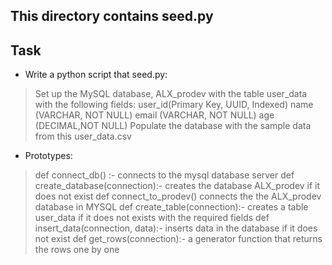 ## This directory contains seed.py

## Task

- Write a python script that seed.py:

> Set up the MySQL database, ALX_prodev with the table user_data with the following fields:
> user_id(Primary Key, UUID, Indexed)
> name (VARCHAR, NOT NULL)
> email (VARCHAR, NOT NULL)
> age (DECIMAL,NOT NULL)
> Populate the database with the sample data from this user_data.csv

- Prototypes:

> def connect_db() :- connects to the mysql database server
> def create_database(connection):- creates the database ALX_prodev if it does not exist
> def connect_to_prodev() connects the the ALX_prodev database in MYSQL
> def create_table(connection):- creates a table user_data if it does not exists with the required fields
> def insert_data(connection, data):- inserts data in the database if it does not exist
> def get_rows(connection):- a generator function that returns the rows one by one
